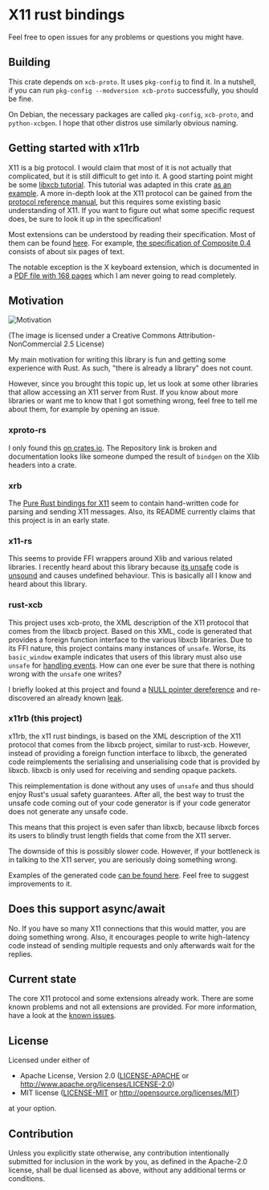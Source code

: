 # X11 rust bindings

Feel free to open issues for any problems or questions you might have.


## Building

This crate depends on `xcb-proto`. It uses `pkg-config` to find it. In a
nutshell, if you can run `pkg-config --modversion xcb-proto` successfully, you
should be fine.

On Debian, the necessary packages are called `pkg-config`, `xcb-proto`, and
`python-xcbgen`. I hope that other distros use similarly obvious naming.


## Getting started with x11rb

X11 is a big protocol. I would claim that most of it is not actually that
complicated, but it is still difficult to get into it. A good starting point
might be some [libxcb
tutorial](https://www.x.org/releases/X11R7.7/doc/libxcb/tutorial/index.html).
This tutorial was adapted in this crate [as an example](examples/tutorial.rs).
A more in-depth look at the X11 protocol can be gained from the [protocol
reference
manual](https://www.x.org/releases/X11R7.6/doc/xproto/x11protocol.html), but
this requires some existing basic understanding of X11. If you want to figure
out what some specific request does, be sure to look it up in the specification!

Most extensions can be understood by reading their specification. Most of them
can be found [here](https://www.x.org/releases/current/doc/index.html#protocol).
For example, [the specification of Composite
0.4](https://www.x.org/releases/X11R7.5/doc/compositeproto/compositeproto.txt)
consists of about six pages of text.

The notable exception is the X keyboard extension, which is documented in a [PDF
file with 168
pages](https://www.x.org/releases/current/doc/kbproto/xkbproto.pdf) which I am
never going to read completely.


## Motivation

![Motivation](https://imgs.xkcd.com/comics/standards.png)

(The image is licensed under a Creative Commons Attribution-NonCommercial 2.5 License)

My main motivation for writing this library is fun and getting some experience
with Rust. As such, "there is already a library" does not count.

However, since you brought this topic up, let us look at some other libraries
that allow accessing an X11 server from Rust. If you know about more libraries
or want me to know that I got something wrong, feel free to tell me about them,
for example by opening an issue.


### xproto-rs

I only found this [on crates.io](https://crates.io/crates/xproto). The
Repository link is broken and documentation looks like someone dumped the result
of `bindgen` on the Xlib headers into a crate.


### xrb

The [Pure Rust bindings for X11](https://github.com/DaMrNelson/xrb) seem to
contain hand-written code for parsing and sending X11 messages. Also, its README
currently claims that this project is in an early state.


### x11-rs

This seems to provide FFI wrappers around Xlib and various related libraries. I
recently heard about this library because [its
unsafe](https://github.com/erlepereira/x11-rs/issues/99) code is
[unsound](https://github.com/rust-lang/rust/issues/52898) and causes undefined
behaviour. This is basically all I know and heard about this library.


### rust-xcb

This project uses xcb-proto, the XML description of the X11 protocol that comes
from the libxcb project. Based on this XML, code is generated that provides a
foreign function interface to the various libxcb libraries. Due to its FFI
nature, this project contains many instances of `unsafe`. Worse, its
`basic_window` example indicates that users of this library must also use
`unsafe` for [handling
events](https://github.com/rtbo/rust-xcb/blob/d7cb614a6fe9f4424ed26939a5720770f84acd05/examples/basic_window.rs#L66).
How can one ever be sure that there is nothing wrong with the `unsafe` one
writes?

I briefly looked at this project and found a [NULL pointer
dereference](https://github.com/rtbo/rust-xcb/issues/64) and re-discovered an
already known [leak](https://github.com/rtbo/rust-xcb/issues/57).


### x11rb (this project)

x11rb, the x11 rust bindings, is based on the XML description of the X11
protocol that comes from the libxcb project, similar to rust-xcb. However,
instead of providing a foreign function interface to libxcb, the generated code
reimplements the serialising and unserialising code that is provided by libxcb.
libxcb is only used for receiving and sending opaque packets.

This reimplementation is done without any uses of `unsafe` and thus should enjoy
Rust's usual safety guarantees. After all, the best way to trust the unsafe code
coming out of your code generator is if your code generator does not generate
any unsafe code.

This means that this project is even safer than libxcb, because libxcb forces
its users to blindly trust length fields that come from the X11 server.

The downside of this is possibly slower code. However, if your bottleneck is in
talking to the X11 server, you are seriously doing something wrong.

Examples of the generated code [can be found here](generated_code.md). Feel free
to suggest improvements to it.


## Does this support async/await

No. If you have so many X11 connections that this would matter, you are doing
something wrong. Also, it encourages people to write high-latency code instead
of sending multiple requests and only afterwards wait for the replies.


## Current state

The core X11 protocol and some extensions already work. There are some known
problems and not all extensions are provided. For more information, have a look
at the [known issues](https://github.com/psychon/x11rb/issues).


## License

Licensed under either of

 * Apache License, Version 2.0
   ([LICENSE-APACHE](LICENSE-APACHE) or http://www.apache.org/licenses/LICENSE-2.0)
 * MIT license
   ([LICENSE-MIT](LICENSE-MIT) or http://opensource.org/licenses/MIT)

at your option.

## Contribution

Unless you explicitly state otherwise, any contribution intentionally submitted
for inclusion in the work by you, as defined in the Apache-2.0 license, shall be
dual licensed as above, without any additional terms or conditions.
